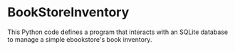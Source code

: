 # BookStoreInventory
This Python code defines a program that interacts with an SQLite database to manage a simple ebookstore's book inventory.
